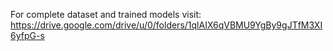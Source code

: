 For complete dataset and trained models visit: https://drive.google.com/drive/u/0/folders/1qlAIX6qVBMU9YgBy9gJTfM3XI6yfpG-s
